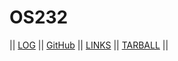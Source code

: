 # OS232

|| [LOG](TXT/mylog.txt) || [GitHub](https://github.com/Revaldyhfz) || [LINKS](LINKS/) || [TARBALL](https://os.vlsm.org/Log/Revaldyhfz.tar.bz2.txt) ||

